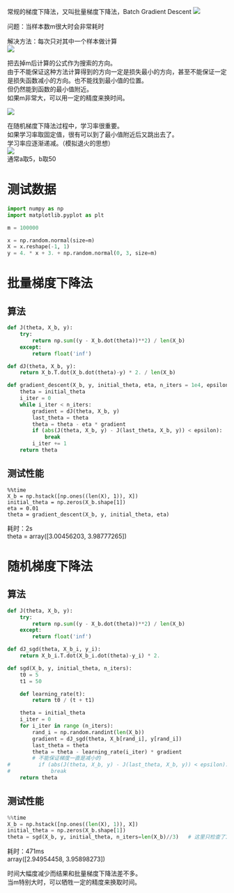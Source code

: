 常规的梯度下降法，又叫批量梯度下降法，Batch Gradient Descent
![](http://windmissing.github.io/images/2019/81.png)

问题：当样本数m很大时会非常耗时  

解决方法：每次只对其中一个样本做计算   
![](http://windmissing.github.io/images/2019/82.png)

把去掉m后计算的公式作为搜索的方向。  
由于不能保证这种方法计算得到的方向一定是损失最小的方向，甚至不能保证一定是损失函数减小的方向。也不能找到最小值的位置。    
但仍然能到函数的最小值附近。  
如果m非常大，可以用一定的精度来换时间。

![](http://windmissing.github.io/images/2019/82.png)

在随机梯度下降法过程中，学习率很重要。  
如果学习率取固定值，很有可以到了最小值附近后又跳出去了。  
学习率应逐渐递减。（模拟退火的思想）  
![](http://windmissing.github.io/images/2019/84.png)  
通常a取5，b取50  

# 测试数据

```python
import numpy as np
import matplotlib.pyplot as plt

m = 100000

x = np.random.normal(size=m)
X = x.reshape(-1, 1)
y = 4. * x + 3. + np.random.normal(0, 3, size=m)
```

# 批量梯度下降法

## 算法

```python
def J(theta, X_b, y):
    try:
        return np.sum((y - X_b.dot(theta))**2) / len(X_b)
    except:
        return float('inf')

def dJ(theta, X_b, y):
    return X_b.T.dot(X_b.dot(theta)-y) * 2. / len(X_b)

def gradient_descent(X_b, y, initial_theta, eta, n_iters = 1e4, epsilon=1e-8):
    theta = initial_theta
    i_iter = 0
    while i_iter < n_iters:
        gradient = dJ(theta, X_b, y)
        last_theta = theta
        theta = theta - eta * gradient
        if (abs(J(theta, X_b, y) - J(last_theta, X_b, y)) < epsilon):
            break
        i_iter += 1
    return theta
```

## 测试性能

```
%%time
X_b = np.hstack([np.ones((len(X), 1)), X])
initial_theta = np.zeros(X_b.shape[1])
eta = 0.01
theta = gradient_descent(X_b, y, initial_theta, eta)
```

耗时：2s  
theta = array([3.00456203, 3.98777265])

# 随机梯度下降法

## 算法

```python
def J(theta, X_b, y):
    try:
        return np.sum((y - X_b.dot(theta))**2) / len(X_b)
    except:
        return float('inf')

def dJ_sgd(theta, X_b_i, y_i):
    return X_b_i.T.dot(X_b_i.dot(theta)-y_i) * 2.

def sgd(X_b, y, initial_theta, n_iters):
    t0 = 5
    t1 = 50

    def learning_rate(t):
        return t0 / (t + t1)

    theta = initial_theta
    i_iter = 0
    for i_iter in range (n_iters):
        rand_i = np.random.randint(len(X_b))
        gradient = dJ_sgd(theta, X_b[rand_i], y[rand_i])
        last_theta = theta
        theta = theta - learning_rate(i_iter) * gradient
        # 不能保证梯度一直是减小的
#         if (abs(J(theta, X_b, y) - J(last_theta, X_b, y)) < epsilon):
#             break
    return theta
```

## 测试性能

```python
%%time
X_b = np.hstack([np.ones((len(X), 1)), X])
initial_theta = np.zeros(X_b.shape[1])
theta = sgd(X_b, y, initial_theta, n_iters=len(X_b)//3)   # 这里只检查了1/3样本，对于多元线性回归问题不能这样
```

耗时：471ms    
array([2.94954458, 3.95898273])

时间大幅度减少而结果和批量梯度下降法差不多。  
当m特别大时，可以牺牲一定的精度来换取时间。  
